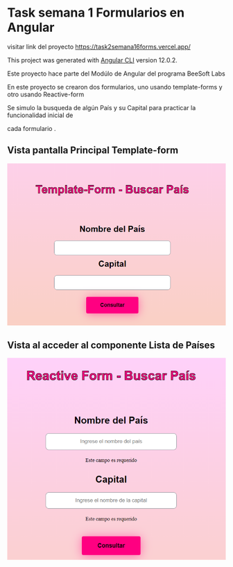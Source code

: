 # Task  semana 1 Formularios en Angular

visitar link del proyecto https://task2semana16forms.vercel.app/

This project was generated with [Angular CLI](https://github.com/angular/angular-cli) version 12.0.2.

Este proyecto hace parte del Modúlo de Angular del programa BeeSoft Labs

En este proyecto se crearon dos formularios, uno usando template-forms y otro usando Reactive-form

Se simulo la busqueda de algún País y su Capital para practicar la funcionalidad inicial de

cada formulario .

## Vista pantalla Principal Template-form

<img src="/src/assets/img/Template-form.png" alt= "Template-form"> 

## Vista al acceder al componente Lista de Países

<img src="/src/assets/img/Reactive-Form.png" alt= "Reactive-form"> 
